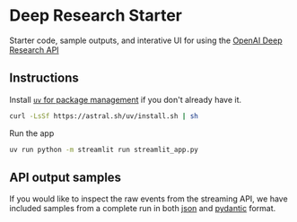 # Deep Research Starter

Starter code, sample outputs, and interative UI for using the [OpenAI Deep Research API](https://platform.openai.com/docs/guides/deep-research)

## Instructions

Install [`uv` for package management](https://docs.astral.sh/uv/) if you don't already have it.

```bash
curl -LsSf https://astral.sh/uv/install.sh | sh
```

Run the app

```bash
uv run python -m streamlit run streamlit_app.py
```

## API output samples

If you would like to inspect the raw events from the streaming API, we have included samples from a complete run in both [json](events_jsonl.jsonl) and [pydantic](events_python_repr.txt) format.
